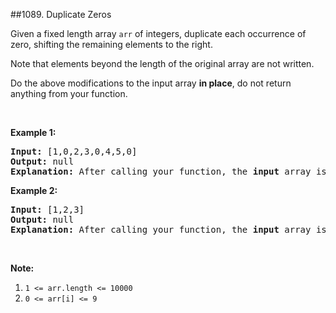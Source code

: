 ##1089. Duplicate Zeros
<p>Given a fixed length&nbsp;array <code>arr</code> of integers, duplicate each occurrence of zero, shifting the remaining elements to the right.</p>

<p>Note that elements beyond the length of the original array are not written.</p>

<p>Do the above modifications to the input array <strong>in place</strong>, do not return anything from your function.</p>

<p>&nbsp;</p>

<p><strong>Example 1:</strong></p>

<pre>
<strong>Input: </strong><span id="example-input-1-1">[1,0,2,3,0,4,5,0]</span>
<strong>Output: </strong>null
<strong>Explanation: </strong>After calling your function, the <strong>input</strong> array is modified to: <span id="example-output-1">[1,0,0,2,3,0,0,4]</span>
</pre>

<p><strong>Example 2:</strong></p>

<pre>
<strong>Input: </strong><span id="example-input-2-1">[1,2,3]</span>
<strong>Output: </strong>null
<strong>Explanation: </strong>After calling your function, the <strong>input</strong> array is modified to: <span id="example-output-2">[1,2,3]</span>
</pre>

<p>&nbsp;</p>

<p><strong>Note:</strong></p>

<ol>
	<li><code>1 &lt;= arr.length &lt;= 10000</code></li>
	<li><code>0 &lt;= arr[i] &lt;= 9</code></li>
</ol>